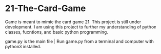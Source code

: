 # 21-The-Card-Game
Game is meant to mimic the card game 21. This project is still under development. I am using this project to further my understanding of python classes, fucntions, and basic python programming.

game.py is the main file | Run game.py from a terminal and computer with python3 installed.
